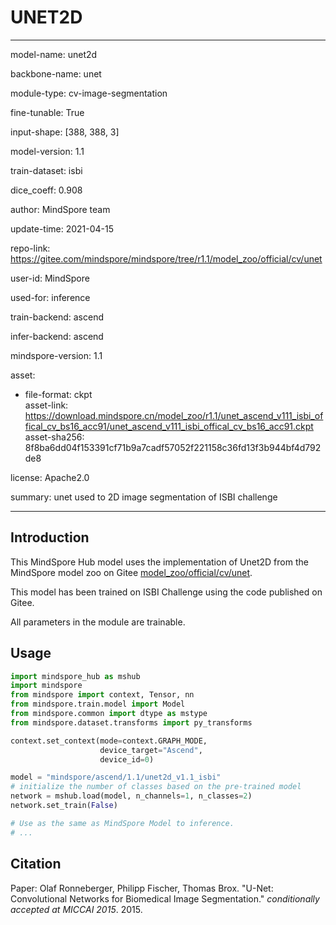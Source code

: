 # UNET2D

---

model-name: unet2d

backbone-name: unet

module-type: cv-image-segmentation

fine-tunable: True

input-shape: [388, 388, 3]

model-version: 1.1

train-dataset: isbi

dice_coeff: 0.908

author: MindSpore team

update-time: 2021-04-15

repo-link: <https://gitee.com/mindspore/mindspore/tree/r1.1/model_zoo/official/cv/unet>

user-id: MindSpore

used-for: inference

train-backend: ascend

infer-backend: ascend

mindspore-version: 1.1

asset:

  -
    file-format: ckpt  
    asset-link: <https://download.mindspore.cn/model_zoo/r1.1/unet_ascend_v111_isbi_offical_cv_bs16_acc91/unet_ascend_v111_isbi_offical_cv_bs16_acc91.ckpt>
    asset-sha256: 8f8ba6dd04f153391cf71b9a7cadf57052f221158c36fd13f3b944bf4d792de8

license: Apache2.0

summary: unet used to 2D image segmentation of ISBI challenge

---

## Introduction

This MindSpore Hub model uses the implementation of Unet2D from the MindSpore model zoo on Gitee [model_zoo/official/cv/unet](https://gitee.com/mindspore/mindspore/blob/r1.1/model_zoo/official/cv/unet/README.md).

This model has been trained on ISBI Challenge using the code published on Gitee.

All parameters in the module are trainable.

## Usage

```python
import mindspore_hub as mshub
import mindspore
from mindspore import context, Tensor, nn
from mindspore.train.model import Model
from mindspore.common import dtype as mstype
from mindspore.dataset.transforms import py_transforms

context.set_context(mode=context.GRAPH_MODE,
                    device_target="Ascend",
                    device_id=0)

model = "mindspore/ascend/1.1/unet2d_v1.1_isbi"
# initialize the number of classes based on the pre-trained model
network = mshub.load(model, n_channels=1, n_classes=2)
network.set_train(False)

# Use as the same as MindSpore Model to inference.
# ...
```

## Citation

Paper: Olaf Ronneberger, Philipp Fischer, Thomas Brox. "U-Net: Convolutional Networks for Biomedical Image Segmentation." *conditionally accepted at MICCAI 2015*. 2015.
